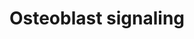 ---
annotations:
- id: PW:0000650
  parent: signaling pathway
  type: Pathway Ontology
  value: signaling pathway pertinent to development
- id: CL:0000062
  parent: native cell
  type: Cell Type Ontology
  value: osteoblast
authors:
- Ehsiao
- AlexanderPico
- Khanspers
- MaintBot
- Ddigles
- Mkutmon
- Eweitz
description: ''
last-edited: 2021-05-21
organisms:
- Rattus norvegicus
redirect_from:
- /index.php/Pathway:WP227
- /instance/WP227
- /instance/WP227_r117580
revision: r117580
schema-jsonld:
- '@context': https://schema.org/
  '@id': https://wikipathways.github.io/pathways/WP227.html
  '@type': Dataset
  creator:
    '@type': Organization
    name: WikiPathways
  description: ''
  keywords:
  - Bone sialoprotein
  - Collagen 1
  - FGF-23
  - NPT3
  - Osteocalcin
  - Osteoprotegerin
  - PDGF Ra
  - PDGF Rb
  - PTH receptor
  - Parathyroid hormone
  - RANK ligand
  license: CC0
  name: Osteoblast signaling
seo: CreativeWork
title: Osteoblast signaling
wpid: WP227
---